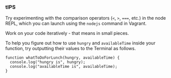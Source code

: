 ### tIPS 

Try experimenting with the comparison operators (`<`, `>`, `===`, etc.) in the node REPL, which you can launch using the `nodejs` command in Vagrant.

Work on your code iteratively - that means in small pieces.

To help you figure out how to use `hungry` and `availableTime` inside your function, try outputting their values to the Terminal as follows.

```javasscript 
function whatToDoForLunch(hungry, availableTime) {
  console.log("hungry is", hungry);
  console.log("availableTime is", availableTime);
}
```